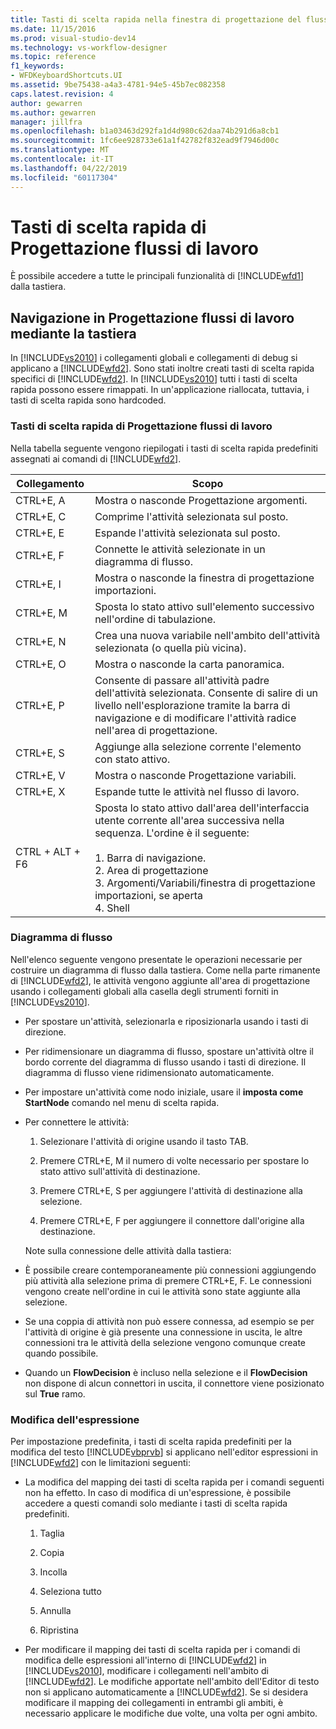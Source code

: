 ```yaml
---
title: Tasti di scelta rapida nella finestra di progettazione del flusso di lavoro | Microsoft Docs
ms.date: 11/15/2016
ms.prod: visual-studio-dev14
ms.technology: vs-workflow-designer
ms.topic: reference
f1_keywords:
- WFDKeyboardShortcuts.UI
ms.assetid: 9be75438-a4a3-4781-94e5-45b7ec082358
caps.latest.revision: 4
author: gewarren
ms.author: gewarren
manager: jillfra
ms.openlocfilehash: b1a03463d292fa1d4d980c62daa74b291d6a8cb1
ms.sourcegitcommit: 1fc6ee928733e61a1f42782f832ead9f7946d00c
ms.translationtype: MT
ms.contentlocale: it-IT
ms.lasthandoff: 04/22/2019
ms.locfileid: "60117304"
---
```

# <a name="keyboard-shortcuts-in-the-workflow-designer"></a>Tasti di scelta rapida di Progettazione flussi di lavoro
È possibile accedere a tutte le principali funzionalità di [!INCLUDE[wfd1](../includes/wfd1-md.md)] dalla tastiera.  
  
## <a name="navigating-the-workflow-designer-using-the-keyboard"></a>Navigazione in Progettazione flussi di lavoro mediante la tastiera  
 In [!INCLUDE[vs2010](../includes/vs2010-md.md)] i collegamenti globali e collegamenti di debug si applicano a [!INCLUDE[wfd2](../includes/wfd2-md.md)]. Sono stati inoltre creati tasti di scelta rapida specifici di [!INCLUDE[wfd2](../includes/wfd2-md.md)]. In [!INCLUDE[vs2010](../includes/vs2010-md.md)] tutti i tasti di scelta rapida possono essere rimappati. In un'applicazione riallocata, tuttavia, i tasti di scelta rapida sono hardcoded.  
  
### <a name="workflow-designer-keyboard-shortcuts"></a>Tasti di scelta rapida di Progettazione flussi di lavoro  
 Nella tabella seguente vengono riepilogati i tasti di scelta rapida predefiniti assegnati ai comandi di [!INCLUDE[wfd2](../includes/wfd2-md.md)].  
  
|Collegamento|Scopo|  
|--------------|-------------|  
|CTRL+E, A|Mostra o nasconde Progettazione argomenti.|  
|CTRL+E, C|Comprime l'attività selezionata sul posto.|  
|CTRL+E, E|Espande l'attività selezionata sul posto.|  
|CTRL+E, F|Connette le attività selezionate in un diagramma di flusso.|  
|CTRL+E, I|Mostra o nasconde la finestra di progettazione importazioni.|  
|CTRL+E, M|Sposta lo stato attivo sull'elemento successivo nell'ordine di tabulazione.|  
|CTRL+E, N|Crea una nuova variabile nell'ambito dell'attività selezionata (o quella più vicina).|  
|CTRL+E, O|Mostra o nasconde la carta panoramica.|  
|CTRL+E, P|Consente di passare all'attività padre dell'attività selezionata. Consente di salire di un livello nell'esplorazione tramite la barra di navigazione e di modificare l'attività radice nell'area di progettazione.|  
|CTRL+E, S|Aggiunge alla selezione corrente l'elemento con stato attivo.|  
|CTRL+E, V|Mostra o nasconde Progettazione variabili.|  
|CTRL+E, X|Espande tutte le attività nel flusso di lavoro.|  
|CTRL + ALT + F6|Sposta lo stato attivo dall'area dell'interfaccia utente corrente all'area successiva nella sequenza. L'ordine è il seguente:<br /><br /> 1.  Barra di navigazione.<br />2.  Area di progettazione<br />3.  Argomenti/Variabili/finestra di progettazione importazioni, se aperta<br />4.  Shell|  
  
### <a name="flowchart"></a>Diagramma di flusso  
 Nell'elenco seguente vengono presentate le operazioni necessarie per costruire un diagramma di flusso dalla tastiera. Come nella parte rimanente di [!INCLUDE[wfd2](../includes/wfd2-md.md)], le attività vengono aggiunte all'area di progettazione usando i collegamenti globali alla casella degli strumenti forniti in [!INCLUDE[vs2010](../includes/vs2010-md.md)].  
  
- Per spostare un'attività, selezionarla e riposizionarla usando i tasti di direzione.  
  
- Per ridimensionare un diagramma di flusso, spostare un'attività oltre il bordo corrente del diagramma di flusso usando i tasti di direzione. Il diagramma di flusso viene ridimensionato automaticamente.  
  
- Per impostare un'attività come nodo iniziale, usare il **imposta come StartNode** comando nel menu di scelta rapida.  
  
- Per connettere le attività:  
  
  1. Selezionare l'attività di origine usando il tasto TAB.  
  
  2. Premere CTRL+E, M il numero di volte necessario per spostare lo stato attivo sull'attività di destinazione.  
  
  3. Premere CTRL+E, S per aggiungere l'attività di destinazione alla selezione.  
  
  4. Premere CTRL+E, F per aggiungere il connettore dall'origine alla destinazione.  
  
  Note sulla connessione delle attività dalla tastiera:  
  
- È possibile creare contemporaneamente più connessioni aggiungendo più attività alla selezione prima di premere CTRL+E, F. Le connessioni vengono create nell'ordine in cui le attività sono state aggiunte alla selezione.  
  
- Se una coppia di attività non può essere connessa, ad esempio se per l'attività di origine è già presente una connessione in uscita, le altre connessioni tra le attività della selezione vengono comunque create quando possibile.  
  
- Quando un **FlowDecision** è incluso nella selezione e il **FlowDecision** non dispone di alcun connettori in uscita, il connettore viene posizionato sul **True** ramo.  
  
### <a name="expression-editing"></a>Modifica dell'espressione  
 Per impostazione predefinita, i tasti di scelta rapida predefiniti per la modifica del testo [!INCLUDE[vbprvb](../includes/vbprvb-md.md)] si applicano nell'editor espressioni in [!INCLUDE[wfd2](../includes/wfd2-md.md)] con le limitazioni seguenti:  
  
- La modifica del mapping dei tasti di scelta rapida per i comandi seguenti non ha effetto. In caso di modifica di un'espressione, è possibile accedere a questi comandi solo mediante i tasti di scelta rapida predefiniti.  
  
    1. Taglia  
  
    2. Copia  
  
    3. Incolla  
  
    4. Seleziona tutto  
  
    5. Annulla  
  
    6. Ripristina  
  
- Per modificare il mapping dei tasti di scelta rapida per i comandi di modifica delle espressioni all'interno di [!INCLUDE[wfd2](../includes/wfd2-md.md)] in [!INCLUDE[vs2010](../includes/vs2010-md.md)], modificare i collegamenti nell'ambito di [!INCLUDE[wfd2](../includes/wfd2-md.md)]. Le modifiche apportate nell'ambito dell'Editor di testo non si applicano automaticamente a [!INCLUDE[wfd2](../includes/wfd2-md.md)]. Se si desidera modificare il mapping dei collegamenti in entrambi gli ambiti, è necessario applicare le modifiche due volte, una volta per ogni ambito.